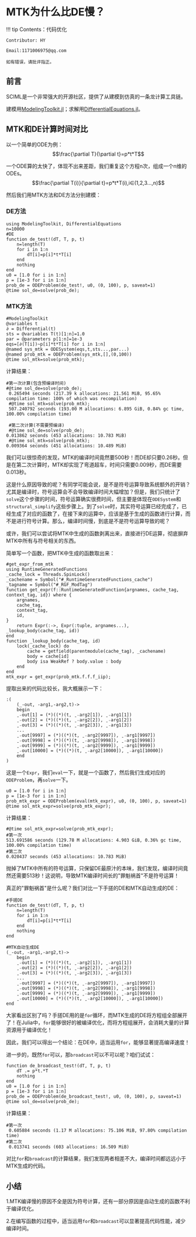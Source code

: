 # MTK为什么比DE慢？

!!! tip
    Contents：代码优化

    Contributor: HY

    Email:1171006975@qq.com

    如有错误，请批评指正。

## 前言

SCIML是一个非常强大的开源社区，提供了从建模到仿真的一条龙计算工具链。

建模用[ModelingToolkit.jl](https://mtk.sciml.ai/stable/)；求解用[DifferentialEquations.jl](https://diffeq.sciml.ai/dev_/)。

## MTK和DE计算时间对比

以一个简单的ODE为例：
$$\frac{\partial T}{\partial t}=p*t*T$$

一个ODE算的太快了，体现不出来差距，我们重复这个方程n次，组成一个n维的ODEs。
$$\frac{\partial T(i)}{\partial t}=p*t*T(i),i∈(1,2,3...,n)$$

然后我们用MTK方法和DE方法分别建模：

### DE方法

```
using ModelingToolkit, DifferentialEquations
n=10000
#DE
function de_test!(dT, T, p, t)
    n=length(T)
    for i in 1:n
        dT[i]=p[i]*t*T[i]
    end
    nothing
end
u0 = [1.0 for i in 1:n]
p = [1e-3 for i in 1:n]
prob_de = ODEProblem(de_test!, u0, (0, 100), p, saveat=1)
@time sol_de=solve(prob_de);
```

### MTK方法
```
#ModelingToolkit
@variables t 
∂ = Differential(t)
sts = @variables T(t)[1:n]=1.0 
par = @parameters p[1:n]=1e-3
eqs=[∂(T[i])~p[i]*t*T[i] for i in 1:n]
@named sys_mtk = ODESystem(eqs,t,sts...,par...)
@named prob_mtk = ODEProblem(sys_mtk,[],(0,100))
@time sol_mtk=solve(prob_mtk);
```
计算结果：
```
#第一次计算(包含预编译时间)
#@time sol_de=solve(prob_de);
 0.265494 seconds (217.39 k allocations: 21.561 MiB, 95.65% compilation time: 100% of which was recompilation)
 #@time sol_mtk=solve(prob_mtk);
 507.240792 seconds (193.00 M allocations: 6.895 GiB, 0.84% gc time, 100.00% compilation time)

 #第二次计算(不需要预编译)
 #@time sol_de=solve(prob_de);
0.013862 seconds (453 allocations: 10.783 MiB)
 #@time sol_mtk=solve(prob_mtk);
0.009364 seconds (451 allocations: 10.489 MiB)
```

我们可以很惊奇的发现，MTK的编译时间竟然要500秒！而DE却只要0.26秒。但是在第二次计算时，MTK却实现了弯道超车，时间只需要0.009秒，而DE需要0.013秒。

这是什么原因导致的呢？有同学可能会说，是不是符号运算导致系统额外的开销？尤其是编译时，符号运算会不会导致编译时间大幅增加？但是，我们只统计了`solve`这个步骤的时间，符号运算确实很费时间，但主要是体现在`ODESystem`和`structural_simplify`这些步骤上。到了`solve`时，其实符号运算已经完成了，已经生成了对应的函数了，在接下来的运算中，应该是基于生成的函数进行计算，而不是进行符号计算。那么，编译时间慢，到底是不是符号运算导致的呢？

或许，我们可以尝试将MTK中生成的函数剥离出来，直接进行DE运算，彻底摒弃MTK中所有与符号相关的东西。

简单写一个函数，把MTK中生成的函数取出来：

```
#get_expr_from_mtk
using RuntimeGeneratedFunctions
_cache_lock = Threads.SpinLock()
_cachename = Symbol("#_RuntimeGeneratedFunctions_cache")
_tagname = Symbol("#_RGF_ModTag")
function get_expr(f::RuntimeGeneratedFunction{argnames, cache_tag, context_tag, id}) where {
    argnames,
    cache_tag,
    context_tag,
    id,
}
    return Expr(:->, Expr(:tuple, argnames...), _lookup_body(cache_tag, id))
end
function _lookup_body(cache_tag, id)
    lock(_cache_lock) do
        cache = getfield(parentmodule(cache_tag), _cachename)
        body = cache[id]
        body isa WeakRef ? body.value : body
    end
end
mtk_expr = get_expr(prob_mtk.f.f.f_iip);
```

提取出来的代码比较长，我大概展示一下：

```
:(
    (_-out, -arg1,-arg2,t)->
    begin
    ˍ₋out[1] = (*)((*)(t, ˍ₋arg2[1]), ˍ₋arg1[1])
    ˍ₋out[2] = (*)((*)(t, ˍ₋arg2[2]), ˍ₋arg1[2])
    ˍ₋out[3] = (*)((*)(t, ˍ₋arg2[3]), ˍ₋arg1[3])
    ...
    ˍ₋out[9997] = (*)((*)(t, ˍ₋arg2[9997]), ˍ₋arg1[9997])
    ˍ₋out[9998] = (*)((*)(t, ˍ₋arg2[9998]), ˍ₋arg1[9998])
    ˍ₋out[9999] = (*)((*)(t, ˍ₋arg2[9999]), ˍ₋arg1[9999])
    ˍ₋out[10000] = (*)((*)(t, ˍ₋arg2[10000]), ˍ₋arg1[10000])
    end
)
```


这是一个`Expr`，我们`eval`一下，就是一个函数了，然后我们生成对应的`ODEProblem`，再`solve`一下。
```
u0 = [1.0 for i in 1:n]
p = [1e-3 for i in 1:n]
prob_mtk_expr = ODEProblem(eval(mtk_expr), u0, (0, 100), p, saveat=1)
@time sol_mtk_expr=solve(prob_mtk_expr);
```
计算结果：
```
#@time sol_mtk_expr=solve(prob_mtk_expr);
#第一次
513.691586 seconds (129.78 M allocations: 4.903 GiB, 0.36% gc time, 100.00% compilation time)
#第二次
0.020437 seconds (453 allocations: 10.783 MiB)
```
抛掉了MTK中所有的符号运算，只保留DE最原汁的本味，我们发现，编译时间竟然还需要513秒！这说明，导致MTK编译时间长的"罪魁祸首"不是符号运算！

真正的"罪魁祸首"是什么呢？我们对比一下手搓的DE和MTK自动生成的DE：

```
#手搓DE
function de_test!(dT, T, p, t)
    n=length(T)
    for i in 1:n
        dT[i]=p[i]*t*T[i]
    end
    nothing
end

#MTK自动生成DE
(_-out, -arg1,-arg2,t)->
    begin
    ˍ₋out[1] = (*)((*)(t, ˍ₋arg2[1]), ˍ₋arg1[1])
    ˍ₋out[2] = (*)((*)(t, ˍ₋arg2[2]), ˍ₋arg1[2])
    ˍ₋out[3] = (*)((*)(t, ˍ₋arg2[3]), ˍ₋arg1[3])
    ...
    ˍ₋out[9997] = (*)((*)(t, ˍ₋arg2[9997]), ˍ₋arg1[9997])
    ˍ₋out[9998] = (*)((*)(t, ˍ₋arg2[9998]), ˍ₋arg1[9998])
    ˍ₋out[9999] = (*)((*)(t, ˍ₋arg2[9999]), ˍ₋arg1[9999])
    ˍ₋out[10000] = (*)((*)(t, ˍ₋arg2[10000]), ˍ₋arg1[10000])
end
```

大家看出区别了吗？手搓DE用的是`for`循环，而MTK生成的DE将方程组全部展开了！在Julia中，`for`能够很好的被编译优化，而将方程组展开，会消耗大量的计算资源用于编译优化！

因此，我们可以得出一个结论：在DE中，适当运用`for`，能够显著提高编译速度！

进一步的，既然`for`可以，那`broadcast`可以不可以呢？咱们试试：

```
function de_broadcast_test!(dT, T, p, t)
    dT .= p*t.*T
    nothing
end
u0 = [1.0 for i in 1:n]
p = [1e-3 for i in 1:n]
prob_de = ODEProblem(de_broadcast_test!, u0, (0, 100), p, saveat=1)
@time sol_de=solve(prob_de);
```

计算结果：
```
#第一次
 0.605884 seconds (1.17 M allocations: 75.106 MiB, 97.80% compilation time)
#第二次
 0.013741 seconds (603 allocations: 16.509 MiB)
```

对比`for`和`broadcast`的计算结果，我们发现两者相差不大，编译时间都远远小于MTK生成的代码。

## 小结

1.MTK编译慢的原因不全是因为符号计算，还有一部分原因是自动生成的函数不利于编译优化。

2.在编写函数的过程中，适当运用`for`和`broadcast`可以显著提高代码性能，减少编译时间。
